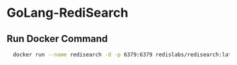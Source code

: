 # GoLang-RediSearch

## Run Docker Command
```bash
  docker run --name redisearch -d -p 6379:6379 redislabs/redisearch:latest
``` 

